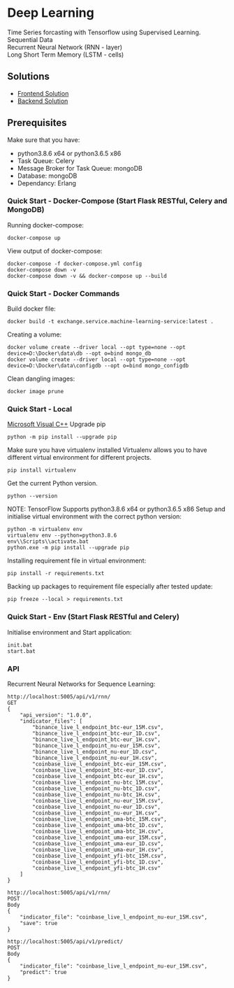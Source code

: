 # Deep Learning

Time Series forcasting with Tensorflow using Supervised Learning. \
Sequential Data \
Recurrent Neural Network (RNN - layer) \
Long Short Term Memory (LSTM - cells)

## Solutions

- [Frontend Solution](exchange.signalR.client.web.frontend/README.md#section)
- [Backend Solution](exchange.service/README.md#section)

## Prerequisites

Make sure that you have:

- python3.8.6 x64 or python3.6.5 x86
- Task Queue: Celery
- Message Broker for Task Queue: mongoDB
- Database: mongoDB
- Dependancy: Erlang

### Quick Start - Docker-Compose (Start Flask RESTful, Celery and MongoDB)

Running docker-compose:

```shell
docker-compose up
```

View output of docker-compose:

```shell
docker-compose -f docker-compose.yml config
docker-compose down -v
docker-compose down -v && docker-compose up --build
```

### Quick Start - Docker Commands

Build docker file:

```shell
docker build -t exchange.service.machine-learning-service:latest .
```

Creating a volume:

```shell
docker volume create --driver local --opt type=none --opt device=D:\Docker\data\db --opt o=bind mongo_db
docker volume create --driver local --opt type=none --opt device=D:\Docker\data\configdb --opt o=bind mongo_configdb
```

Clean dangling images:

```shell
docker image prune
```

### Quick Start - Local

[Microsoft Visual C++](https://visualstudio.microsoft.com/visual-cpp-build-tools/)
Upgrade pip

```shell
python -m pip install --upgrade pip
```

Make sure you have virtualenv installed
Virtualenv allows you to have different virtual environment for different projects.

```shell
pip install virtualenv
```

Get the current Python version.

```shell
python --version
```

NOTE: TensorFlow Supports python3.8.6 x64 or python3.6.5 x86
Setup and initialise virtual environment with the correct python version:

```shell
python -m virtualenv env
virtualenv env --python=python3.8.6
env\\Scripts\\activate.bat
python.exe -m pip install --upgrade pip
```

Installing requirement file in virtual environment:

```shell
pip install -r requirements.txt
```

Backing up packages to requirement file especially after tested update:

```shell
pip freeze --local > requirements.txt
```

### Quick Start - Env (Start Flask RESTful and Celery)

Initialise environment and Start application:

```shell
init.bat
start.bat
```

### API

Recurrent Neural Networks for Sequence Learning:

```shell
http://localhost:5005/api/v1/rnn/
GET
{
    "api_version": "1.0.0",
    "indicator_files": [
        "binance_live_l_endpoint_btc-eur_15M.csv",
        "binance_live_l_endpoint_btc-eur_1D.csv",
        "binance_live_l_endpoint_btc-eur_1H.csv",
        "binance_live_l_endpoint_nu-eur_15M.csv",
        "binance_live_l_endpoint_nu-eur_1D.csv",
        "binance_live_l_endpoint_nu-eur_1H.csv",
        "coinbase_live_l_endpoint_btc-eur_15M.csv",
        "coinbase_live_l_endpoint_btc-eur_1D.csv",
        "coinbase_live_l_endpoint_btc-eur_1H.csv",
        "coinbase_live_l_endpoint_nu-btc_15M.csv",
        "coinbase_live_l_endpoint_nu-btc_1D.csv",
        "coinbase_live_l_endpoint_nu-btc_1H.csv",
        "coinbase_live_l_endpoint_nu-eur_15M.csv",
        "coinbase_live_l_endpoint_nu-eur_1D.csv",
        "coinbase_live_l_endpoint_nu-eur_1H.csv",
        "coinbase_live_l_endpoint_uma-btc_15M.csv",
        "coinbase_live_l_endpoint_uma-btc_1D.csv",
        "coinbase_live_l_endpoint_uma-btc_1H.csv",
        "coinbase_live_l_endpoint_uma-eur_15M.csv",
        "coinbase_live_l_endpoint_uma-eur_1D.csv",
        "coinbase_live_l_endpoint_uma-eur_1H.csv",
        "coinbase_live_l_endpoint_yfi-btc_15M.csv",
        "coinbase_live_l_endpoint_yfi-btc_1D.csv",
        "coinbase_live_l_endpoint_yfi-btc_1H.csv"
    ]
}

http://localhost:5005/api/v1/rnn/
POST
Body
{
    "indicator_file": "coinbase_live_l_endpoint_nu-eur_15M.csv",
    "save": true
}

http://localhost:5005/api/v1/predict/
POST
Body
{
    "indicator_file": "coinbase_live_l_endpoint_nu-eur_15M.csv",
    "predict": true
}
```
